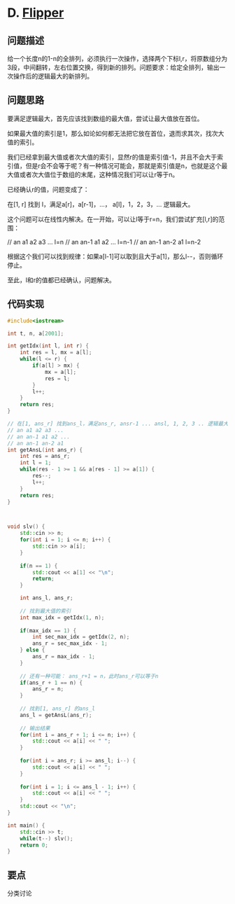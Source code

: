 # D. [Flipper](https://codeforces.com/problemset/problem/1833/D)

## 问题描述

给一个长度n的1-n的全排列，必须执行一次操作，选择两个下标l,r，将原数组分为3段，中间翻转，左右位置交换，得到新的排列。问题要求：给定全排列，输出一次操作后的逻辑最大的新排列。



## 问题思路

要满足逻辑最大，首先应该找到数组的最大值，尝试让最大值放在首位。

如果最大值的索引是1，那么如论如何都无法把它放在首位，退而求其次，找次大值的索引。

我们已经拿到最大值或者次大值的索引，显然r的值是索引值-1，并且不会大于索引值，但是r会不会等于呢？有一种情况可能会，那就是索引值是n，也就是这个最大值或者次大值位于数组的末尾，这种情况我们可以让r等于n。

已经确认r的值，问题变成了：

在[1, r] 找到 l，满足a[r]，a[r-1]，...， a[l]，1，2，3，... 逻辑最大。

这个问题可以在线性内解决。在一开始，可以让l等于r=n，我们尝试扩充[l,r]的范围：

// an a1 a2 a3 ...		l=n
// an an-1 a1 a2 ...	l=n-1
// an an-1 an-2 a1     l=n-2

根据这个我们可以找到规律：如果a[l-1]可以取到且大于a[1]，那么l--，否则循环停止。

至此，l和r的值都已经确认，问题解决。



## 代码实现

```c++
#include<iostream>

int t, n, a[2001]; 

int getIdx(int l, int r) {
	int res = l, mx = a[l];
	while(l <= r) {
		if(a[l] > mx) {
			mx = a[l];
			res = l;
		}
		l++;
	}
	return res;
}

// 在[1, ans_r] 找到ans_l，满足ans_r, ansr-1 ... ansl, 1, 2, 3 .. 逻辑最大 
// an a1 a2 a3 ...
// an an-1 a1 a2 ...
// an an-1 an-2 a1
int getAnsL(int ans_r) {
	int res = ans_r;
	int l = 1; 
	while(res - 1 >= 1 && a[res - 1] >= a[1]) {
		res--;
		l++;
	}
	return res;
}



void slv() {
	std::cin >> n;
	for(int i = 1; i <= n; i++) {
		std::cin >> a[i];
	}
	
	if(n == 1) {
		std::cout << a[1] << "\n";
		return;
	}

	int ans_l, ans_r;
	
	// 找到最大值的索引
	int max_idx = getIdx(1, n);
	
	if(max_idx == 1) {
		int sec_max_idx = getIdx(2, n);
		ans_r = sec_max_idx - 1;
	} else {
		ans_r = max_idx - 1;
	}
	
	// 还有一种可能： ans_r+1 = n，此时ans_r可以等于n
	if(ans_r + 1 == n) {
		ans_r = n;
	}
	
	// 找到[1, ans_r] 的ans_l
	ans_l = getAnsL(ans_r);
	
	// 输出结果 
	for(int i = ans_r + 1; i <= n; i++) {
		std::cout << a[i] << " ";
	}	
	
	for(int i = ans_r; i >= ans_l; i--) {
		std::cout << a[i] << " ";
	}
	
	for(int i = 1; i <= ans_l - 1; i++) {
		std::cout << a[i] << " ";
	} 
	std::cout << "\n"; 
}

int main() {
	std::cin >> t;
	while(t--) slv();
	return 0;
} 
```





## 要点

分类讨论